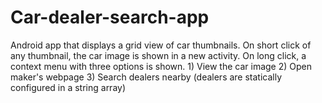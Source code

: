 # Car-dealer-search-app

Android app that displays a grid view of car thumbnails. On short click of any thumbnail, the car image is shown in a new activity. On long click, a context menu with three options is shown. 1) View the car image 2) Open maker's webpage 3) Search dealers nearby (dealers are statically configured in a string array)
